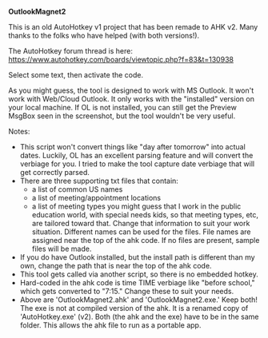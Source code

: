 **OutlookMagnet2**

This is an old AutoHotkey v1 project that has been remade to AHK v2. Many thanks to the folks who have helped (with both versions!).

The AutoHotkey forum thread is here:
https://www.autohotkey.com/boards/viewtopic.php?f=83&t=130938

Select some text, then activate the code.

As you might guess, the tool is designed to work with MS Outlook. It won't work with Web/Cloud Outlook.  It only works with the "installed" version on your local machine.  If OL is not installed, you can still get the Preview MsgBox seen in the screenshot, but the tool wouldn't be very useful.   

Notes:
* This script won't convert things like "day after tomorrow" into actual dates.  Luckily, OL has an excellent parsing feature and will convert the verbiage for you.  I tried to make the tool capture date verbiage that will get correctly parsed. 
* There are three supporting txt files that contain:
  * a list of common US names
  * a list of meeting/appointment locations
  * a list of meeting types
you might guess that I work in the public education world, with special needs kids, so that meeting types, etc, are tailored toward that.  Change that information to suit your work situation.  Different names can be used for the files.  File names are assigned near the top of the ahk code.  If no files are present, sample files will be made.
* If you do have Outlook installed, but the install path is different than my own, change the path that is near the top of the ahk code. 
* This tool gets called via another script, so there is no embedded hotkey.  
* Hard-coded in the ahk code is time TIME verbiage like "before school," which gets converted to "7:15."  Change these to suit your needs. 
* Above are 'OutlookMagnet2.ahk' and 'OutlookMagnet2.exe.'  Keep both!  The exe is not at compiled version of the ahk.  It is a renamed copy of 'AutoHotkey.exe' (v2).  Both (the ahk and the exe) have to be in the same folder.  This allows the ahk file to run as a portable app. 


